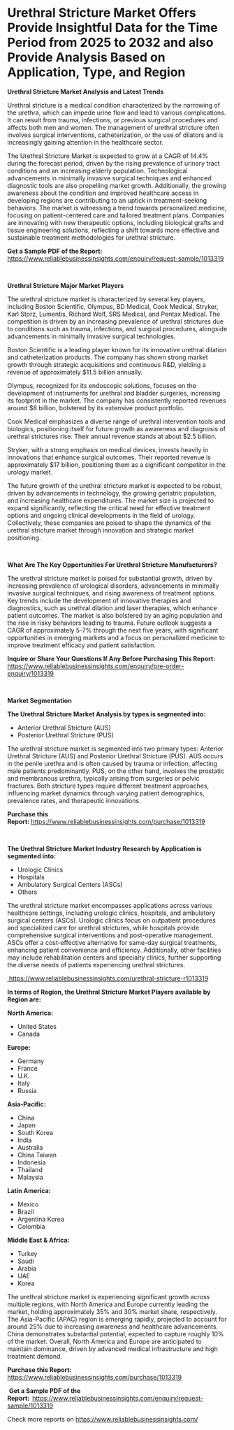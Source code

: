 <p><h1>Urethral Stricture Market Offers Provide Insightful Data for the Time Period from 2025 to 2032 and also Provide Analysis Based on Application, Type, and Region</h1></p><p><strong>Urethral Stricture Market Analysis and Latest Trends</strong></p>
<p><p>Urethral stricture is a medical condition characterized by the narrowing of the urethra, which can impede urine flow and lead to various complications. It can result from trauma, infections, or previous surgical procedures and affects both men and women. The management of urethral stricture often involves surgical interventions, catheterization, or the use of dilators and is increasingly gaining attention in the healthcare sector.</p><p>The Urethral Stricture Market is expected to grow at a CAGR of 14.4% during the forecast period, driven by the rising prevalence of urinary tract conditions and an increasing elderly population. Technological advancements in minimally invasive surgical techniques and enhanced diagnostic tools are also propelling market growth. Additionally, the growing awareness about the condition and improved healthcare access in developing regions are contributing to an uptick in treatment-seeking behaviors. The market is witnessing a trend towards personalized medicine, focusing on patient-centered care and tailored treatment plans. Companies are innovating with new therapeutic options, including biological grafts and tissue engineering solutions, reflecting a shift towards more effective and sustainable treatment methodologies for urethral stricture.</p></p>
<p><strong>Get a Sample PDF of the Report:&nbsp;</strong> <a href="https://www.reliablebusinessinsights.com/enquiry/request-sample/1013319?utm_campaign=2446&utm_medium=2&utm_source=Github&utm_content=ia&utm_term=07032025&utm_id=urethral-stricture">https://www.reliablebusinessinsights.com/enquiry/request-sample/1013319</a></p>
<p>&nbsp;</p>
<p><strong>Urethral Stricture Major Market Players</strong></p>
<p><p>The urethral stricture market is characterized by several key players, including Boston Scientific, Olympus, BD Medical, Cook Medical, Stryker, Karl Storz, Lumentis, Richard Wolf, SRS Medical, and Pentax Medical. The competition is driven by an increasing prevalence of urethral strictures due to conditions such as trauma, infections, and surgical procedures, alongside advancements in minimally invasive surgical technologies.</p><p>Boston Scientific is a leading player known for its innovative urethral dilation and catheterization products. The company has shown strong market growth through strategic acquisitions and continuous R&D, yielding a revenue of approximately $11.5 billion annually.</p><p>Olympus, recognized for its endoscopic solutions, focuses on the development of instruments for urethral and bladder surgeries, increasing its footprint in the market. The company has consistently reported revenues around $8 billion, bolstered by its extensive product portfolio.</p><p>Cook Medical emphasizes a diverse range of urethral intervention tools and biologics, positioning itself for future growth as awareness and diagnosis of urethral strictures rise. Their annual revenue stands at about $2.5 billion.</p><p>Stryker, with a strong emphasis on medical devices, invests heavily in innovations that enhance surgical outcomes. Their reported revenue is approximately $17 billion, positioning them as a significant competitor in the urology market.</p><p>The future growth of the urethral stricture market is expected to be robust, driven by advancements in technology, the growing geriatric population, and increasing healthcare expenditures. The market size is projected to expand significantly, reflecting the critical need for effective treatment options and ongoing clinical developments in the field of urology. Collectively, these companies are poised to shape the dynamics of the urethral stricture market through innovation and strategic market positioning.</p></p>
<p>&nbsp;</p>
<p><strong>What Are The Key Opportunities For Urethral Stricture Manufacturers?</strong></p>
<p><p>The urethral stricture market is poised for substantial growth, driven by increasing prevalence of urological disorders, advancements in minimally invasive surgical techniques, and rising awareness of treatment options. Key trends include the development of innovative therapies and diagnostics, such as urethral dilation and laser therapies, which enhance patient outcomes. The market is also bolstered by an aging population and the rise in risky behaviors leading to trauma. Future outlook suggests a CAGR of approximately 5-7% through the next five years, with significant opportunities in emerging markets and a focus on personalized medicine to improve treatment efficacy and patient satisfaction.</p></p>
<p><strong>Inquire or Share Your Questions If Any Before Purchasing This Report:</strong> <a href="https://www.reliablebusinessinsights.com/enquiry/pre-order-enquiry/1013319?utm_campaign=2446&utm_medium=2&utm_source=Github&utm_content=ia&utm_term=07032025&utm_id=urethral-stricture">https://www.reliablebusinessinsights.com/enquiry/pre-order-enquiry/1013319</a></p>
<p>&nbsp;</p>
<p><strong>Market Segmentation</strong></p>
<p><strong>The Urethral Stricture Market Analysis by types is segmented into:</strong></p>
<p><ul><li>Anterior Urethral Stricture (AUS)</li><li>Posterior Urethral Stricture (PUS)</li></ul></p>
<p><p>The urethral stricture market is segmented into two primary types: Anterior Urethral Stricture (AUS) and Posterior Urethral Stricture (PUS). AUS occurs in the penile urethra and is often caused by trauma or infection, affecting male patients predominantly. PUS, on the other hand, involves the prostatic and membranous urethra, typically arising from surgeries or pelvic fractures. Both stricture types require different treatment approaches, influencing market dynamics through varying patient demographics, prevalence rates, and therapeutic innovations.</p></p>
<p><strong>Purchase this Report:&nbsp;</strong><a href="https://www.reliablebusinessinsights.com/purchase/1013319?utm_campaign=2446&utm_medium=2&utm_source=Github&utm_content=ia&utm_term=07032025&utm_id=urethral-stricture">https://www.reliablebusinessinsights.com/purchase/1013319</a></p>
<p>&nbsp;</p>
<p><strong>The Urethral Stricture Market Industry Research by Application is segmented into:</strong></p>
<p><ul><li>Urologic Clinics</li><li>Hospitals</li><li>Ambulatory Surgical Centers (ASCs)</li><li>Others</li></ul></p>
<p><p>The urethral stricture market encompasses applications across various healthcare settings, including urologic clinics, hospitals, and ambulatory surgical centers (ASCs). Urologic clinics focus on outpatient procedures and specialized care for urethral strictures, while hospitals provide comprehensive surgical interventions and post-operative management. ASCs offer a cost-effective alternative for same-day surgical treatments, enhancing patient convenience and efficiency. Additionally, other facilities may include rehabilitation centers and specialty clinics, further supporting the diverse needs of patients experiencing urethral strictures.</p></p>
<p><a href="https://www.reliablebusinessinsights.com/urethral-stricture-r1013319?utm_campaign=2446&utm_medium=2&utm_source=Github&utm_content=ia&utm_term=07032025&utm_id=urethral-stricture">&nbsp;https://www.reliablebusinessinsights.com/urethral-stricture-r1013319</a></p>
<p><strong>In terms of Region, the Urethral Stricture Market Players available by Region are:</strong></p>
<p>
    <p> <strong> North America: </strong>
        <ul>
            <li>United States</li>
            <li>Canada</li>
        </ul>
        </p> 
    <p> <strong> Europe: </strong>
        <ul>
            <li>Germany</li>
            <li>France</li>
            <li>U.K.</li>
            <li>Italy</li>
            <li>Russia</li>
        </ul>
        </p> 
    <p> <strong> Asia-Pacific: </strong>
        <ul>
            <li>China</li>
            <li>Japan</li>
            <li>South Korea</li>
            <li>India</li>
            <li>Australia</li>
            <li>China Taiwan</li>
            <li>Indonesia</li>
            <li>Thailand</li>
            <li>Malaysia</li>
        </ul>
        </p> 
    <p> <strong> Latin America: </strong>
        <ul>
            <li>Mexico</li>
            <li>Brazil</li>
            <li>Argentina Korea</li>
            <li>Colombia</li>
        </ul>
        </p> 
    <p> <strong> Middle East & Africa: </strong>
        <ul>
            <li>Turkey</li>
            <li>Saudi</li>
            <li>Arabia</li>
            <li>UAE</li>
            <li>Korea</li>
        </ul>
    </p>
    </p>
<p><p>The urethral stricture market is experiencing significant growth across multiple regions, with North America and Europe currently leading the market, holding approximately 35% and 30% market share, respectively. The Asia-Pacific (APAC) region is emerging rapidly, projected to account for around 25% due to increasing awareness and healthcare advancements. China demonstrates substantial potential, expected to capture roughly 10% of the market. Overall, North America and Europe are anticipated to maintain dominance, driven by advanced medical infrastructure and high treatment demand.</p></p>
<p><strong>Purchase this Report: </strong><a href="https://www.reliablebusinessinsights.com/purchase/1013319?utm_campaign=2446&utm_medium=2&utm_source=Github&utm_content=ia&utm_term=07032025&utm_id=urethral-stricture">https://www.reliablebusinessinsights.com/purchase/1013319</a></p>
<p>&nbsp;<strong>Get a Sample PDF of the Report:&nbsp;&nbsp;</strong><a href="https://www.reliablebusinessinsights.com/enquiry/request-sample/1013319?utm_campaign=2446&utm_medium=2&utm_source=Github&utm_content=ia&utm_term=07032025&utm_id=urethral-stricture">https://www.reliablebusinessinsights.com/enquiry/request-sample/1013319</a></p>
<p><strong></strong></p>
<p>Check more reports on <a href="https://www.reliablebusinessinsights.com/?utm_campaign=2446&utm_medium=2&utm_source=Github&utm_content=ia&utm_term=07032025&utm_id=urethral-stricture">https://www.reliablebusinessinsights.com/</a></p>